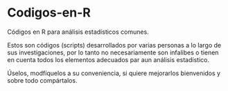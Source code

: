 # Codigos-en-R
Códigos en R para análisis estadísticos comunes.

Estos son códigos (scripts) desarrollados por varias personas a lo largo de sus investigaciones, por lo tanto no necesariamente son infalibes o tienen en cuenta todos los elementos adecuados par aun análisis estadístico.

Úselos, modfíquelos a su conveniencia, si quiere mejorarlos bienvenidos y sobre todo compártalos.
